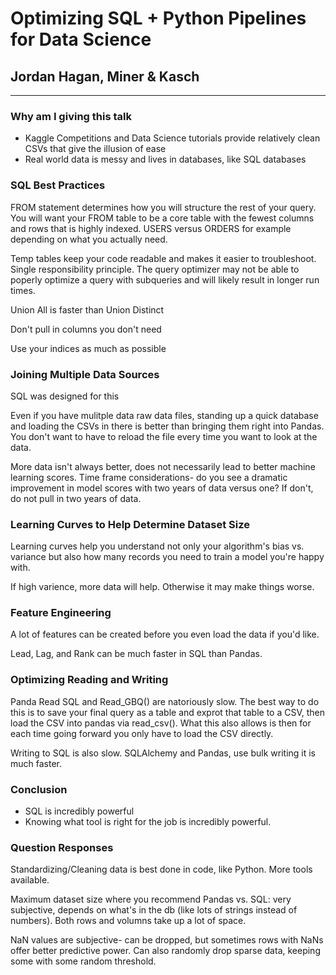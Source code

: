 # Optimizing SQL + Python Pipelines for Data Science
## Jordan Hagan, Miner & Kasch
---
### Why am I giving this talk
- Kaggle Competitions and Data Science tutorials provide relatively clean CSVs that give the illusion of ease
- Real world data is messy and lives in databases, like SQL databases

### SQL Best Practices

FROM statement determines how you will structure the rest of your query. You will want your FROM table to be a core table with the fewest columns and rows that is highly indexed. USERS versus ORDERS for example depending on what you actually need.

Temp tables keep your code readable and makes it easier to troubleshoot. Single responsibility principle. The query optimizer may not be able to poperly optimize a query with subqueries and will likely result in longer run times.

Union All is faster than Union Distinct

Don't pull in columns you don't need

Use your indices as much as possible

### Joining Multiple Data Sources

SQL was designed for this

Even if you have mulitple data raw data files, standing up a quick database and loading the CSVs in there is better than bringing them right into Pandas. You don't want to have to reload the file every time you want to look at the data.

More data isn't always better, does not necessarily lead to better machine learning scores. Time frame considerations- do you see a dramatic improvement in model scores with two years of data versus one? If don't, do not pull in two years of data.

### Learning Curves to Help Determine Dataset Size

Learning curves help you understand not only your algorithm's bias vs. variance but also how many records you need to train a model you're happy with.

If high varience, more data will help. Otherwise it may make things worse.

### Feature Engineering
A lot of features can be created before you even load the data if you'd like.

Lead, Lag, and Rank can be much faster in SQL than Pandas.

### Optimizing Reading and Writing
Panda Read SQL and Read_GBQ() are natoriously slow. The best way to do this is to save your final query as a table and exprot that table to a CSV, then load the CSV into pandas via read_csv(). What this also allows is then for each time going forward you only have to load the CSV directly.

Writing to SQL is also slow. SQLAlchemy and Pandas, use bulk writing it is much faster.

### Conclusion
- SQL is incredibly powerful
- Knowing what tool is right for the job is incredibly powerful.

### Question Responses
Standardizing/Cleaning data is best done in code, like Python. More tools available.

Maximum dataset size where you recommend Pandas vs. SQL: very subjective, depends on what's in the db (like lots of strings instead of numbers). Both rows and volumns take up a lot of space. 

NaN values are subjective- can be dropped, but sometimes rows with NaNs offer better predictive power. Can also randomly drop sparse data, keeping some with some random threshold.
